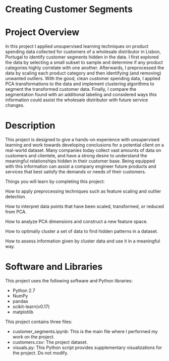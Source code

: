 # Creating Customer Segments

# Project Overview

In this project I applied unsupervised learning techniques on product spending data collected for
customers of a wholesale distributor in Lisbon, Portugal to identify customer segments hidden in the data.
I first explored the data by selecting a small subset to sample and determine if any product categories
highly correlate with one another. Afterwards, I preprocessed the data by scaling each product category
and then identifying (and removing) unwanted outliers. With the good, clean customer spending data, I applied PCA transformations to the data and implement clustering algorithms to segment the transformed customer
data. Finally, I compare the segmentation found with an additional labeling and considered ways this
information could assist the wholesale distributor with future service changes.

# Description

This project is designed to give a hands-on experience with unsupervised learning and work towards developing conclusions for a potential client on a real-world dataset. Many companies today collect vast amounts of data on customers and clientele, and have a strong desire to understand the meaningful relationships hidden in their customer base. Being equipped with this information can assist a company engineer future products and services that best satisfy the demands or needs of their customers.

Things you will learn by completing this project:

How to apply preprocessing techniques such as feature scaling and outlier detection.

How to interpret data points that have been scaled, transformed, or reduced from PCA.

How to analyze PCA dimensions and construct a new feature space.

How to optimally cluster a set of data to find hidden patterns in a dataset.

How to assess information given by cluster data and use it in a meaningful way.

# Software and Libraries

This project uses the following software and Python libraries:
- Python 2.7
- NumPy
- pandas
- scikit-learn(v0.17)
- matplotlib

This project contains three files:

* customer_segments.ipynb: This is the main file where I performed my work on the project.
* customers.csv: The project dataset.
* visuals.py: This Python script provides supplementary visualizations for the project. Do not modify.
